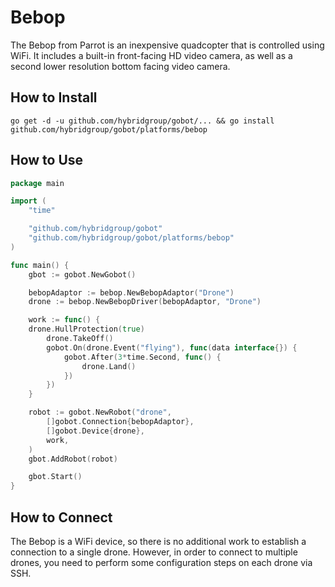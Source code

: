 # Bebop

The Bebop from Parrot is an inexpensive quadcopter that is controlled using WiFi. It includes a built-in front-facing HD video camera, as well as a second lower resolution bottom facing video camera.


## How to Install
```
go get -d -u github.com/hybridgroup/gobot/... && go install github.com/hybridgroup/gobot/platforms/bebop
```

## How to Use
```go
package main

import (
	"time"

	"github.com/hybridgroup/gobot"
	"github.com/hybridgroup/gobot/platforms/bebop"
)

func main() {
	gbot := gobot.NewGobot()

	bebopAdaptor := bebop.NewBebopAdaptor("Drone")
	drone := bebop.NewBebopDriver(bebopAdaptor, "Drone")

	work := func() {
    drone.HullProtection(true)
		drone.TakeOff()
		gobot.On(drone.Event("flying"), func(data interface{}) {
			gobot.After(3*time.Second, func() {
				drone.Land()
			})
		})
	}

	robot := gobot.NewRobot("drone",
		[]gobot.Connection{bebopAdaptor},
		[]gobot.Device{drone},
		work,
	)
	gbot.AddRobot(robot)

	gbot.Start()
}
```

## How to Connect

The Bebop is a WiFi device, so there is no additional work to establish a connection to a single drone. However, in order to connect to multiple drones, you need to perform some configuration steps on each drone via SSH.

